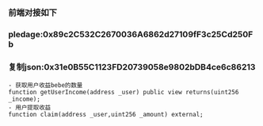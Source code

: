 
### 前端对接如下
### pledage:0x89c2C532C2670036A6862d27109fF3c25Cd250Fb
### 复制json:0x31e0B55C1123FD20739058e9802bDB4ce6c86213

```solidity
- 获取用户收益bebe的数量
function getUserIncome(address _user) public view returns(uint256 _income);
- 用户提取收益
function claim(address _user,uint256 _amount) external;
```

